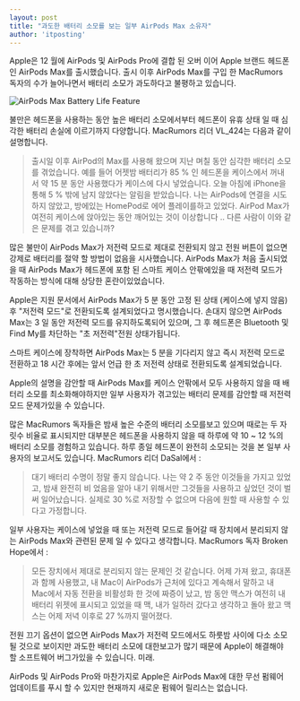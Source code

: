 ```yaml
---
layout: post
title: "과도한 배터리 소모를 보는 일부 AirPods Max 소유자"
author: 'itposting'
---
```



Apple은 12 월에 AirPods 및 AirPods Pro에 결합 된 오버 이어 Apple 브랜드 헤드폰 인 AirPods Max를 출시했습니다.
 출시 이후 AirPods Max를 구입 한 MacRumors 독자의 수가 늘어나면서 배터리 소모가 과도하다고 불평하고 있습니다.

![AirPods Max Battery Life Feature](https://images.macrumors.com/t/A5vEoR3HoJiGe9vfG1Qh8rkLwx8=/2500x0/filters:no_upscale():quality(90)/article-new/2021/01/AirPods-Max-Battery-Life-Feature.jpg)

불만은 헤드폰을 사용하는 동안 높은 배터리 소모에서부터 헤드폰이 유휴 상태 일 때 심각한 배터리 손실에 이르기까지 다양합니다.
 MacRumors 리더 VL_424는 다음과 같이 설명합니다.

> 출시일 이후 AirPod의 Max를 사용해 왔으며 지난 며칠 동안 심각한 배터리 소모를 겪었습니다.
예를 들어 어젯밤 배터리가 85 % 인 헤드폰을 케이스에서 꺼내서 약 15 분 동안 사용했다가 케이스에 다시 넣었습니다.
오늘 아침에 iPhone을 통해 5 % 밖에 남지 않았다는 알림을 받았습니다.
 나는 ‌AirPods에 연결을 시도하지 않았고, 방에있는 HomePod로 에어 플레이를하고 있었다.
 AirPod Max가 여전히 케이스에 앉아있는 동안 깨어있는 것이 이상합니다 .. 다른 사람이 이와 같은 문제를 겪고 있습니까?

많은 불만이 ‌AirPods Max가 저전력 모드로 제대로 전환되지 않고 전원 버튼이 없으면 강제로 배터리를 절약 할 방법이 없음을 시사했습니다.
 ‌AirPods Max‌가 처음 출시되었을 때 ‌AirPods Max‌가 헤드폰에 포함 된 스마트 케이스 안팎에있을 때 저전력 모드가 작동하는 방식에 대해 상당한 혼란이있었습니다.

Apple은 지원 문서에서 ‌AirPods Max‌가 5 분 동안 고정 된 상태 (케이스에 넣지 않음) 후 "저전력 모드"로 전환되도록 설계되었다고 명시했습니다.
 손대지 않으면 ‌AirPods Max‌는 3 일 동안 저전력 모드를 유지하도록되어 있으며, 그 후 헤드폰은 Bluetooth 및 Find My를 차단하는 "초 저전력"전원 상태가됩니다.

스마트 케이스에 장착하면 ‌AirPods Max‌는 5 분을 기다리지 않고 즉시 저전력 모드로 전환하고 18 시간 후에는 앞서 언급 한 초 저전력 상태로 전환되도록 설계되었습니다.

Apple의 설명을 감안할 때 ‌AirPods Max‌를 케이스 안팎에서 모두 사용하지 않을 때 배터리 소모를 최소화해야하지만 일부 사용자가 겪고있는 배터리 문제를 감안할 때 저전력 모드 문제가있을 수 있습니다.

많은 MacRumors 독자들은 밤새 높은 수준의 배터리 소모를보고 있으며 때로는 두 자릿수 비율로 표시되지만 대부분은 헤드폰을 사용하지 않을 때 하루에 약 10 ~ 12 %의 배터리 소모를 경험하고 있습니다.
 하루 종일 헤드폰이 완전히 소모되는 것을 본 일부 사용자의 보고서도 있습니다.
 MacRumors 리더 DaSal에서 :

> 대기 배터리 수명이 정말 좋지 않습니다.
 나는 약 2 주 동안 이것들을 가지고 있었고, 밤새 완전히 비 었음을 알아 내기 위해서만 그것들을 사용하고 싶었던 것이 벌써 일어났습니다.
 실제로 30 %로 저장할 수 없으며 다음에 원할 때 사용할 수 있다고 가정합니다.

일부 사용자는 케이스에 넣었을 때 또는 저전력 모드로 들어갈 때 장치에서 분리되지 않는 ‌AirPods Max‌와 관련된 문제 일 수 있다고 생각합니다.
 MacRumors 독자 Broken Hope에서 :

> 모든 장치에서 제대로 분리되지 않는 문제인 것 같습니다.
어제 가져 왔고, 휴대폰과 함께 사용했고, 내 Mac이 ‌AirPods가 근처에 있다고 계속해서 말하고 내 Mac에서 자동 전환을 비활성화 한 것에 짜증이 났고, 밤 동안 맥스가 여전히 내 배터리 위젯에 표시되고 있었을 때
 맥, 내가 일하러 갔다고 생각하고 돌아 왔고 맥스는 어제 저녁 이후로 27 %까지 떨어졌다.

전원 끄기 옵션이 없으면 ‌AirPods Max‌가 저전력 모드에서도 하룻밤 사이에 다소 소모 될 것으로 보이지만 과도한 배터리 소모에 대한보고가 많기 때문에 Apple이 해결해야 할 소프트웨어 버그가있을 수 있습니다.
 미래.

‌AirPods‌ 및 ‌AirPods Pro‌와 마찬가지로 Apple은 ‌AirPods Max‌에 대한 무선 펌웨어 업데이트를 푸시 할 수 있지만 현재까지 새로운 펌웨어 릴리스는 없습니다.